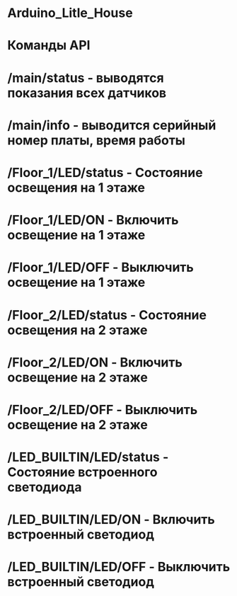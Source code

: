 # Arduino_Litle_House
# Команды API
#
# /main/status - выводятся показания всех датчиков
# /main/info - выводится серийный номер платы, время работы
#
# /Floor_1/LED/status - Состояние освещения на 1 этаже
# /Floor_1/LED/ON - Включить освещение на 1 этаже
# /Floor_1/LED/OFF - Выключить освещение на 1 этаже
#
# /Floor_2/LED/status - Состояние освещения на 2 этаже
# /Floor_2/LED/ON - Включить освещение на 2 этаже
# /Floor_2/LED/OFF - Выключить освещение на 2 этаже
#
# /LED_BUILTIN/LED/status - Состояние встроенного светодиода
# /LED_BUILTIN/LED/ON - Включить встроенный светодиод
# /LED_BUILTIN/LED/OFF - Выключить встроенный светодиод